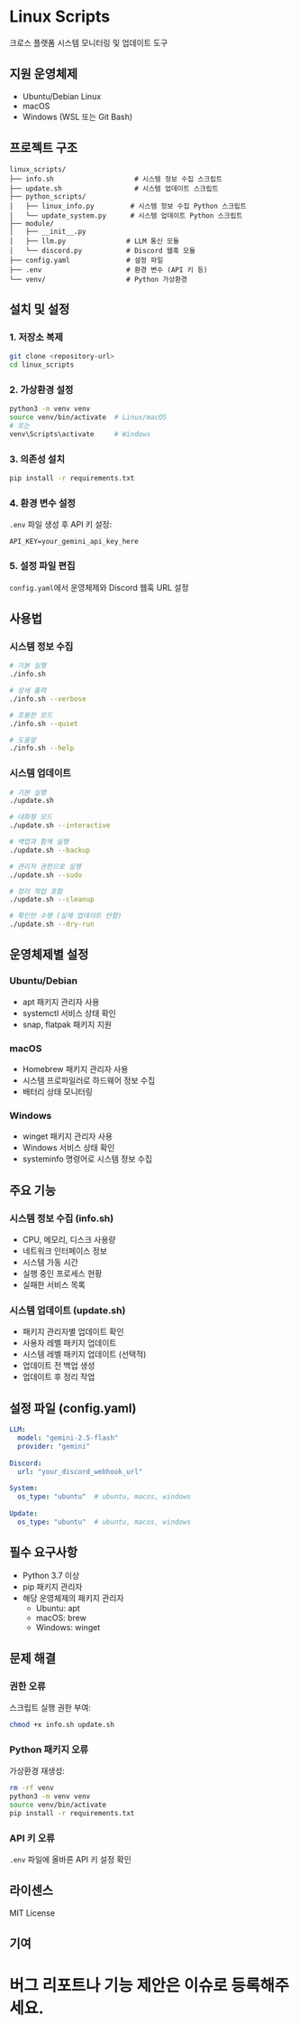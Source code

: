 # Linux Scripts

크로스 플랫폼 시스템 모니터링 및 업데이트 도구

## 지원 운영체제

- Ubuntu/Debian Linux
- macOS 
- Windows (WSL 또는 Git Bash)

## 프로젝트 구조

```
linux_scripts/
├── info.sh                    # 시스템 정보 수집 스크립트
├── update.sh                  # 시스템 업데이트 스크립트
├── python_scripts/
│   ├── linux_info.py         # 시스템 정보 수집 Python 스크립트
│   └── update_system.py      # 시스템 업데이트 Python 스크립트
├── module/
│   ├── __init__.py
│   ├── llm.py               # LLM 통신 모듈
│   └── discord.py           # Discord 웹훅 모듈
├── config.yaml              # 설정 파일
├── .env                     # 환경 변수 (API 키 등)
└── venv/                    # Python 가상환경
```

## 설치 및 설정

### 1. 저장소 복제
```bash
git clone <repository-url>
cd linux_scripts
```

### 2. 가상환경 설정
```bash
python3 -m venv venv
source venv/bin/activate  # Linux/macOS
# 또는
venv\Scripts\activate     # Windows
```

### 3. 의존성 설치
```bash
pip install -r requirements.txt
```

### 4. 환경 변수 설정
`.env` 파일 생성 후 API 키 설정:
```
API_KEY=your_gemini_api_key_here
```

### 5. 설정 파일 편집
`config.yaml`에서 운영체제와 Discord 웹훅 URL 설정

## 사용법

### 시스템 정보 수집

```bash
# 기본 실행
./info.sh

# 상세 출력
./info.sh --verbose

# 조용한 모드
./info.sh --quiet

# 도움말
./info.sh --help
```

### 시스템 업데이트

```bash
# 기본 실행
./update.sh

# 대화형 모드
./update.sh --interactive

# 백업과 함께 실행
./update.sh --backup

# 관리자 권한으로 실행
./update.sh --sudo

# 정리 작업 포함
./update.sh --cleanup

# 확인만 수행 (실제 업데이트 안함)
./update.sh --dry-run
```

## 운영체제별 설정

### Ubuntu/Debian
- apt 패키지 관리자 사용
- systemctl 서비스 상태 확인
- snap, flatpak 패키지 지원

### macOS
- Homebrew 패키지 관리자 사용
- 시스템 프로파일러로 하드웨어 정보 수집
- 배터리 상태 모니터링

### Windows
- winget 패키지 관리자 사용
- Windows 서비스 상태 확인
- systeminfo 명령어로 시스템 정보 수집

## 주요 기능

### 시스템 정보 수집 (info.sh)
- CPU, 메모리, 디스크 사용량
- 네트워크 인터페이스 정보
- 시스템 가동 시간
- 실행 중인 프로세스 현황
- 실패한 서비스 목록

### 시스템 업데이트 (update.sh)
- 패키지 관리자별 업데이트 확인
- 사용자 레벨 패키지 업데이트
- 시스템 레벨 패키지 업데이트 (선택적)
- 업데이트 전 백업 생성
- 업데이트 후 정리 작업

## 설정 파일 (config.yaml)

```yaml
LLM:
  model: "gemini-2.5-flash"
  provider: "gemini"
  
Discord:
  url: "your_discord_webhook_url"
  
System:
  os_type: "ubuntu"  # ubuntu, macos, windows
  
Update:
  os_type: "ubuntu"  # ubuntu, macos, windows
```

## 필수 요구사항

- Python 3.7 이상
- pip 패키지 관리자
- 해당 운영체제의 패키지 관리자
  - Ubuntu: apt
  - macOS: brew
  - Windows: winget

## 문제 해결

### 권한 오류
스크립트 실행 권한 부여:
```bash
chmod +x info.sh update.sh
```

### Python 패키지 오류
가상환경 재생성:
```bash
rm -rf venv
python3 -m venv venv
source venv/bin/activate
pip install -r requirements.txt
```

### API 키 오류
`.env` 파일에 올바른 API 키 설정 확인

## 라이센스

MIT License

## 기여

버그 리포트나 기능 제안은 이슈로 등록해주세요.
=======
